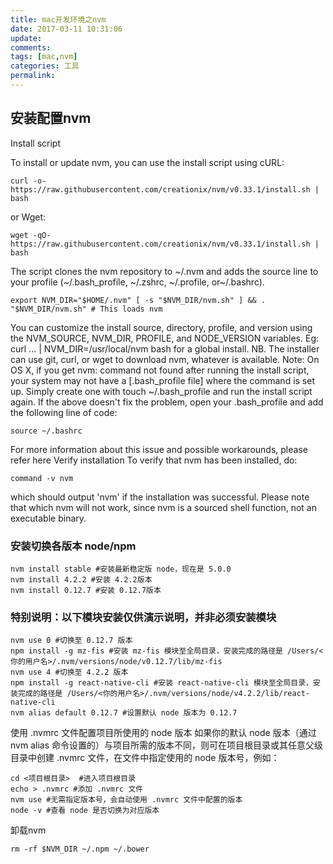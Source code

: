 ```yaml
---
title: mac开发环境之nvm
date: 2017-03-11 10:31:06
update:
comments:
tags: [mac,nvm]
categories: 工具
permalink:
---
```


## 安装配置nvm
Install script

To install or update nvm, you can use the install script using cURL:
```
curl -o- https://raw.githubusercontent.com/creationix/nvm/v0.33.1/install.sh | bash
```
or Wget:
```
wget -qO- https://raw.githubusercontent.com/creationix/nvm/v0.33.1/install.sh | bash
```
The script clones the nvm repository to ~/.nvm and adds the source line to your profile (~/.bash_profile, ~/.zshrc, ~/.profile, or~/.bashrc).
```
export NVM_DIR="$HOME/.nvm" [ -s "$NVM_DIR/nvm.sh" ] && . "$NVM_DIR/nvm.sh" # This loads nvm
```
You can customize the install source, directory, profile, and version using the NVM_SOURCE, NVM_DIR, PROFILE, and NODE_VERSION variables. Eg: curl ... | NVM_DIR=/usr/local/nvm bash for a global install.
NB. The installer can use git, curl, or wget to download nvm, whatever is available.
Note: On OS X, if you get nvm: command not found after running the install script, your system may not have a [.bash_profile file] where the command is set up. Simply create one with touch ~/.bash_profile and run the install script again.
If the above doesn't fix the problem, open your .bash_profile and add the following line of code:
```
source ~/.bashrc
```
For more information about this issue and possible workarounds, please refer here
Verify installation
To verify that nvm has been installed, do:
```
command -v nvm
```
which should output 'nvm' if the installation was successful. Please note that which nvm will not work, since nvm is a sourced shell function, not an executable binary.

### 安装切换各版本 node/npm
```
nvm install stable #安装最新稳定版 node，现在是 5.0.0
nvm install 4.2.2 #安装 4.2.2版本
nvm install 0.12.7 #安装 0.12.7版本
```
### 特别说明：以下模块安装仅供演示说明，并非必须安装模块
```
nvm use 0 #切换至 0.12.7 版本
npm install -g mz-fis #安装 mz-fis 模块至全局目录，安装完成的路径是 /Users/<你的用户名>/.nvm/versions/node/v0.12.7/lib/mz-fis
nvm use 4 #切换至 4.2.2 版本
npm install -g react-native-cli #安装 react-native-cli 模块至全局目录，安装完成的路径是 /Users/<你的用户名>/.nvm/versions/node/v4.2.2/lib/react-native-cli
nvm alias default 0.12.7 #设置默认 node 版本为 0.12.7
```
使用 .nvmrc 文件配置项目所使用的 node 版本
如果你的默认 node 版本（通过 nvm alias 命令设置的）与项目所需的版本不同，则可在项目根目录或其任意父级目录中创建 .nvmrc 文件，在文件中指定使用的 node 版本号，例如：
```
cd <项目根目录>  #进入项目根目录
echo > .nvmrc #添加 .nvmrc 文件
nvm use #无需指定版本号，会自动使用 .nvmrc 文件中配置的版本
node -v #查看 node 是否切换为对应版本
```
卸载nvm
```
rm -rf $NVM_DIR ~/.npm ~/.bower
```

